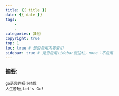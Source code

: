 ```yaml
---
title: {{ title }}
date: {{ date }}
tags:
    - 
    - 
categories: 其他
copyright: true
top: 1
toc: true # 是否启用内容索引
sidebar: true # 是否启用sidebar侧边栏，none：不启用
---
```

### 摘要:
    go语言的短小精悍
    人生苦短,Let's Go!
    
<!-- more -->
